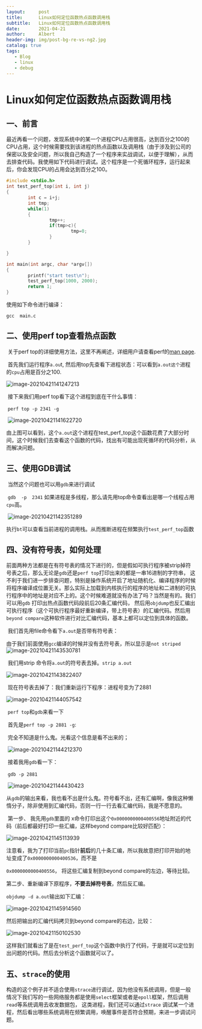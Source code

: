 ```yaml
---
layout:     post
title:      Linux如何定位函数热点函数调用栈
subtitle:   Linux如何定位函数热点函数调用栈
date:       2021-04-21
author:     Albert
header-img: img/post-bg-re-vs-ng2.jpg
catalog: true
tags:
   - Blog
   - linux
   - debug
---
```


# Linux如何定位函数热点函数调用栈

## 一、前言

​	最近再看一个问题，发现系统中的某一个进程CPU占用很高，达到百分之100的CPU占用，这个时候需要找到该进程的热点函数以及调用栈（由于涉及到公司的保密以及安全问题，所以我自己构造了一个程序来实战调试，以便于理解），从而去排查代码。我使用如下代码进行调试。这个程序是一个死循环程序，运行起来后，你会发现CPU的占用会达到百分之100。

```c
#include <stdio.h>
int test_perf_top(int i, int j)
{
        int c = i+j;
        int tmp;
        while(1)
        {
                tmp++;
                if(tmp>c){
                        tmp=0;
                }
        }

}

int main(int argc, char *argv[])
{
        printf("start test\n");
        test_perf_top(1000, 2000);
        return 1;
}
```

使用如下命令进行编译：

```
gcc  main.c
```

## 二、使用perf top查看热点函数

​	关于perf top的详细使用方法，这里不再阐述，详细用户请查看perf的[man page](https://man7.org/linux/man-pages/man1/perf.1.html).

​	首先我们运行程序`a.ou`t, 然后用top先查看下进程状态：可以看到`a.out这个`进程的`cpu`占用是百分之100. 

![image-20210421141247213](https://gitee.com/cclinuxer/blog_image/raw/master/image/image-20210421141247213.png)

​     接下来我们用perf top看下这个进程到底在干什么事情：

​	`perf top -p 2341 -g`

​	![image-20210421141622720](https://gitee.com/cclinuxer/blog_image/raw/master/image/image-20210421141622720.png)

​	由上图可以看到，这个`a.out`这个进程在test_perf_top这个函数花费了大部分时间，这个时候我们去查看这个函数的代码，找出有可能出现死循环的代码分析，从而解决问题。

## 三、使用GDB调试

​	当然这个问题也可以用`gdb`来进行调试

​     `gdb  -p  2341` 如果进程是多线程，那么请先用top命令查看出是哪一个线程占用`cpu`高。

​     ![image-20210421142351289](https://gitee.com/cclinuxer/blog_image/raw/master/image/image-20210421142351289.png)

​     执行`bt`可以查看当前进程的调用栈。从而推断进程在频繁执行`test_perf_top`函数

## 四、没有符号表，如何处理

​	 前面两种方法都是在有符号表的情况下进行的，但是假如可执行程序被strip掉符号表之后，那么无论是`gdb`还是`perf top`打印出来的都是一串16进制的字符串， 这不利于我们进一步排查问题，特别是操作系统开启了地址随机化、编译程序的时候将程序编译成位置无关。那么实际上加载到内核执行的程序的地址和二进制的可执行程序中的地址是对应不上的。这个时候难道就没有办法了吗？当然是有的。我们可以用`gdb` 打印出热点函数代码段前后20条汇编代码， 然后用`objdump`也反汇编出可执行程序（这个可执行程序最好重新编译，带上符号表）的汇编代码。然后用`beyond compare`这种软件进行对比汇编代码，基本上都可以定位到具体的函数。

​	我们首先用file命令看下`a.out`是否带有符号表：

​     由于我们前面使用`gcc`编译的时候并没有去符号表，所以显示是`not striped`![image-20210421143530781](https://gitee.com/cclinuxer/blog_image/raw/master/image/image-20210421143530781.png)

​	 我们用strip 命令将`a.out`的符号表去掉。`strip a.out`

![image-20210421143822407](https://gitee.com/cclinuxer/blog_image/raw/master/image/image-20210421143822407.png)

​      现在符号表去掉了：我们重新运行下程序：进程号变为了2881

![image-20210421144057542](https://gitee.com/cclinuxer/blog_image/raw/master/image/image-20210421144057542.png)

​     `perf top`和`gdb`来看一下

​	首先是`perf top -p 2881 -g`:

​	完全不知道是什么鬼。光看这个信息是看不出来的；

​	![image-20210421144212370](https://gitee.com/cclinuxer/blog_image/raw/master/image/image-20210421144212370.png)

​	接着我用`gdb`看一下：

​	`gdb -p 2881`

​    ![image-20210421144430423](https://gitee.com/cclinuxer/blog_image/raw/master/image/image-20210421144430423.png)

​    从`gdb`的输出来看，我也看不出是什么鬼。符号看不出，还有汇编啊，像我这种懒惰分子，除非使用到汇编代码，否则一行一行去看汇编代码，我是不愿意的。

​     第一步、 我先用`gdb`里面的 x命令打印出这个`0x0000000000400556`地址附近的代码（前后都最好打印一些汇编，这样beyond compare比较好匹配）：

![image-20210421145113939](https://gitee.com/cclinuxer/blog_image/raw/master/image/image-20210421145113939.png)

注意看，我为了打印当前`pc`指针**前后**的几十条汇编，所以我故意把打印开始的地址变成了`0x0000000000400536`，而不是

`0x0000000000400556`， 将这些汇编复制到beyond compare的左边，等待比较。

​	第二步、重新编译下原程序，**不要去掉符号表**，然后反汇编。

`objdump -d a.out`输出如下汇编：

![image-20210421145914560](https://gitee.com/cclinuxer/blog_image/raw/master/image/image-20210421145914560.png)

然后把输出的汇编代码拷贝到beyond compare的右边，比较：

![image-20210421150102530](https://gitee.com/cclinuxer/blog_image/raw/master/image/image-20210421150102530.png)

这样我们就看出了是在`test_perf_top`这个函数中执行了代码，于是就可以定位到出问题的代码。然后去分析这个函数就可以了。

## 五、`strace`的使用

​		构造的这个例子并不适合使用`strace`进行调试，因为他没有系统调用，但是一般情况下我们写的一些网络服务都是使用`select`框架或者是`epoll`框架，然后调用`read`等系统调用去收发数据包， 这类进程，我们还可以通过`strace` 调试某一个进程，然后看出哪些系统调用在频繁调用，唤醒事件是否符合预期，来进一步调试问题。